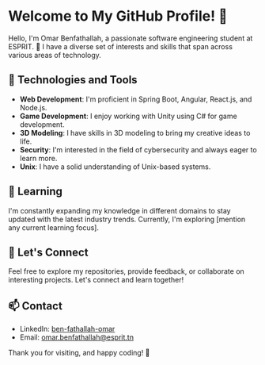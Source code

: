 # Welcome to My GitHub Profile! 👋

Hello, I'm Omar Benfathallah, a passionate software engineering student at ESPRIT. 🚀 I have a diverse set of interests and skills that span across various areas of technology.

## 🔧 Technologies and Tools

- **Web Development**: I'm proficient in Spring Boot, Angular, React.js, and Node.js.
- **Game Development**: I enjoy working with Unity using C# for game development.
- **3D Modeling**: I have skills in 3D modeling to bring my creative ideas to life.
- **Security**: I'm interested in the field of cybersecurity and always eager to learn more.
- **Unix**: I have a solid understanding of Unix-based systems.

## 🌱 Learning

I'm constantly expanding my knowledge in different domains to stay updated with the latest industry trends. Currently, I'm exploring [mention any current learning focus].

## 🤝 Let's Connect

Feel free to explore my repositories, provide feedback, or collaborate on interesting projects. Let's connect and learn together!

## 📫 Contact

- LinkedIn: [ben-fathallah-omar]([https://www.linkedin.com/in/your-profile/](https://www.linkedin.com/in/ben-fathallah-omar/))
- Email: omar.benfathallah@esprit.tn

Thank you for visiting, and happy coding! 🚀

